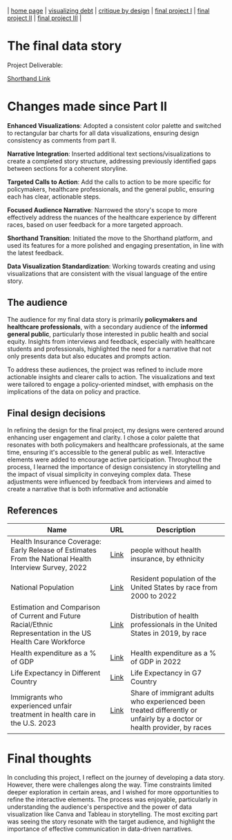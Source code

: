 | [home page](https://cmustudent.github.io/tswd-portfolio-templates/) | [visualizing debt](visualizing-government-debt) | [critique by design](critique-by-design) | [final project I](final-project-part-one) | [final project II](final-project-part-two) | [final project III](final-project-part-three) |

# The final data story

Project Deliverable:

[Shorthand Link](https://preview.shorthand.com/UjrUhjS6NWioqvdO)

# Changes made since Part II

**Enhanced Visualizations**: Adopted a consistent color palette and switched to rectangular bar charts for all data visualizations, ensuring design consistency as comments from part II.

**Narrative Integration**: Inserted additional text sections/visualizations to create a completed story structure, addressing previously identified gaps between sections for a coherent storyline.

**Targeted Calls to Action**: Add the calls to action to be more specific for policymakers, healthcare professionals, and the general public, ensuring each has clear, actionable steps.

**Focused Audience Narrative**: Narrowed the story's scope to more effectively address the nuances of the healthcare experience by different races, based on user feedback for a more targeted approach.

**Shorthand Transition**: Initiated the move to the Shorthand platform, and used its features for a more polished and engaging presentation, in line with the latest feedback.

**Data Visualization Standardization**: Working towards creating and using visualizations that are consistent with the visual language of the entire story.

## The audience

The audience for my final data story is primarily **policymakers and healthcare professionals**, with a secondary audience of the **informed general public**, particularly those interested in public health and social equity. Insights from interviews and feedback, especially with healthcare students and professionals, highlighted the need for a narrative that not only presents data but also educates and prompts action. 

To address these audiences, the project was refined to include more actionable insights and clearer calls to action. The visualizations and text were tailored to engage a policy-oriented mindset, with emphasis on the implications of the data on policy and practice.

## Final design decisions

In refining the design for the final project, my designs were centered around enhancing user engagement and clarity. I chose a color palette that resonates with both policymakers and healthcare professionals, at the same time, ensuring it's accessible to the general public as well. Interactive elements were added to encourage active participation. Throughout the process, I learned the importance of design consistency in storytelling and the impact of visual simplicity in conveying complex data. These adjustments were influenced by feedback from interviews and aimed to create a narrative that is both informative and actionable

## References

| Name                                                                                                      | URL | Description |
|-----------------------------------------------------------------------------------------------------------|-----|-------------|
|Health Insurance Coverage: Early Release of Estimates From the National Health Interview Survey, 2022      | [Link](https://www.cdc.gov/nchs/data/nhis/earlyrelease/insur202305_1.pdf) |people without health insurance, by ethnicity|
|National Population| [Link](https://www.census.gov/data/tables/time-series/demo/popest/2010s-national-detail.html) |Resident population of the United States by race from 2000 to 2022|
|Estimation and Comparison of Current and Future Racial/Ethnic Representation in the US Health Care Workforce| [Link](https://jamanetwork.com/journals/jamanetworkopen/fullarticle/2777977)|Distribution of health professionals in the United States in 2019, by race|
|Health expenditure as a % of GDP| [Link](https://www.statista.com/statistics/268826/health-expenditure-as-gdp-percentage-in-oecd-countries/)|Health expenditure as a % of GDP in 2022|
|Life Expectancy in Different Country|[Link](https://stats.oecd.org/#)| Life Expectancy in G7 Country|
|Immigrants who experienced unfair treatment in health care in the U.S. 2023|[Link](https://www.statista.com/statistics/1416495/immigrants-with-experience-of-unfair-treatment-in-health-care-by-race-in-the-us/)|Share of immigrant adults who experienced been treated differently or unfairly by a doctor or health provider, by races|

# Final thoughts

In concluding this project, I reflect on the journey of developing a data story. However, there were challenges along the way. Time constraints limited deeper exploration in certain areas, and I wished for more opportunities to refine the interactive elements. The process was enjoyable, particularly in understanding the audience's perspective and the power of data visualization like Canva and Tableau in storytelling. The most exciting part was seeing the story resonate with the target audience, and highlight the importance of effective communication in data-driven narratives.




